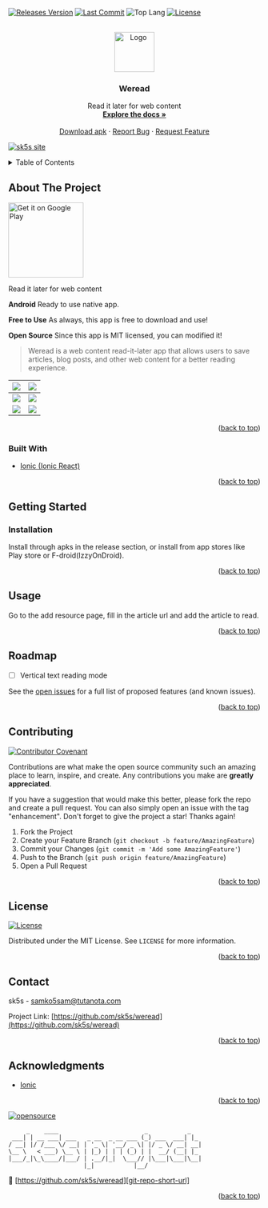 <!--
*** Thanks for checking out the Best-README-Template. If you have a suggestion
*** that would make this better, please fork the repo and create a pull request
*** or simply open an issue with the tag "enhancement".
*** Don't forget to give the project a star!
*** Thanks again! Now go create something AMAZING! :D
-->

<!-- PROJECT SHIELDS -->
<!--
*** I'm using markdown "reference style" links for readability.
*** Reference links are enclosed in brackets [ ] instead of parentheses ( ).
*** See the bottom of this document for the declaration of the reference variables
*** for contributors-url, forks-url, etc. This is an optional, concise syntax you may use.
*** https://www.markdownguide.org/basic-syntax/#reference-style-links
-->

[![Releases Version][releases-version-shield]][releases-version-url]
[![Last Commit][last-commit-shield]][last-commit-url]
![Top Lang][top-languages-shield]
[![License][license-shield]][license-url]

<!-- PROJECT LOGO -->
<br />
<div align="center">
  <a href="https://github.com/sk5s/weread">
    <img src="https://weread.sk5s.cyou/weread-logo.png" alt="Logo" width="80" height="80">
  </a>

<h3 align="center">Weread</h3>

  <p align="center">
    Read it later for web content
    <br />
    <a href="https://github.com/sk5s/weread#readme"><strong>Explore the docs »</strong></a>
    <br />
    <br />
    <a href="https://github.com/sk5s/weread/releases">Download apk</a>
    ·
    <a href="https://github.com/sk5s/weread/issues">Report Bug</a>
    ·
    <a href="https://github.com/sk5s/weread/issues">Request Feature</a>
  </p>
</div>

<div id="top"></div>

[![sk5s site](https://sk5s.cyou/sk5s/img/sk5s-project-bar.png)](https://sk5s.com/)

<!-- TABLE OF CONTENTS -->
<details>
  <summary>Table of Contents</summary>
  <ol>
    <li>
      <a href="#about-the-project">About The Project</a>
      <ul>
        <li><a href="#built-with">Built With</a></li>
      </ul>
    </li>
    <li>
      <a href="#getting-started">Getting Started</a>
      <ul>
        <li><a href="#installation">Installation</a></li>
      </ul>
    </li>
    <li><a href="#usage">Usage</a></li>
    <li><a href="#roadmap">Roadmap</a></li>
    <li><a href="#contributing">Contributing</a></li>
    <li><a href="#license">License</a></li>
    <li><a href="#contact">Contact</a></li>
    <li><a href="#acknowledgments">Acknowledgments</a></li>
  </ol>
</details>

<!-- ABOUT THE PROJECT -->

## About The Project

<!--[![Product Name Screen Shot]](https://sk5s.cyou/)-->

<a target="_blank" href='https://play.google.com/store/apps/details?id=cyou.sk5s.app.weread'><img alt='Get it on Google Play' src='https://play.google.com/intl/en_us/badges/static/images/badges/en_badge_web_generic.png' width="150px"/></a>
<!-- <a target="_blank" href='https://apt.izzysoft.de/fdroid/index/apk/cyou.sk5s.app.weread'><img alt='Get it on IzzyOnDroid' src='https://sk5s.cyou/countdate-landing/assets/img/IzzyOnDroid.png' width="150px"/></a> -->

Read it later for web content

**Android**
Ready to use native app.

**Free to Use**
As always, this app is free to download and use!

**Open Source**
Since this app is MIT licensed, you can modified it!

> Weread is a web content read-it-later app that allows users to save articles, blog posts, and other web content for a better reading experience.

|![](https://raw.githubusercontent.com/sk5s/weread/main/fastlane/metadata/android/en-US/images/phoneScreenshots/1.jpg)|![](https://raw.githubusercontent.com/sk5s/weread/main/fastlane/metadata/android/en-US/images/phoneScreenshots/2.jpg)|
| ----------- | ----------- |
|![](https://raw.githubusercontent.com/sk5s/weread/main/fastlane/metadata/android/en-US/images/phoneScreenshots/3.jpg)|![](https://raw.githubusercontent.com/sk5s/weread/main/fastlane/metadata/android/en-US/images/phoneScreenshots/4.jpg)|
|![](https://raw.githubusercontent.com/sk5s/weread/main/fastlane/metadata/android/en-US/images/phoneScreenshots/5.jpg)|![](https://raw.githubusercontent.com/sk5s/weread/main/fastlane/metadata/android/en-US/images/phoneScreenshots/6.jpg)|

<p align="right">(<a href="#top">back to top</a>)</p>

### Built With

- [Ionic (Ionic React)](https://ionicframework.com/)

<p align="right">(<a href="#top">back to top</a>)</p>

<!-- GETTING STARTED -->

## Getting Started

### Installation

Install through apks in the release section, or install from app stores like Play store or F-droid(IzzyOnDroid).

<p align="right">(<a href="#top">back to top</a>)</p>

<!-- USAGE EXAMPLES -->

## Usage

Go to the add resource page, fill in the article url and add the article to read.

<p align="right">(<a href="#top">back to top</a>)</p>

<!-- ROADMAP -->

## Roadmap

- [ ] Vertical text reading mode

See the [open issues](https://github.com/sk5s/weread/issues) for a full list of proposed features (and known issues).

<p align="right">(<a href="#top">back to top</a>)</p>

<!-- CONTRIBUTING -->

## Contributing

[![Contributor Covenant](https://img.shields.io/badge/Contributor%20Covenant-2.1-4baaaa.svg?style=for-the-badge)](CODE_OF_CONDUCT.md)

Contributions are what make the open source community such an amazing place to learn, inspire, and create. Any contributions you make are **greatly appreciated**.

If you have a suggestion that would make this better, please fork the repo and create a pull request. You can also simply open an issue with the tag "enhancement".
Don't forget to give the project a star! Thanks again!

1. Fork the Project
2. Create your Feature Branch (`git checkout -b feature/AmazingFeature`)
3. Commit your Changes (`git commit -m 'Add some AmazingFeature'`)
4. Push to the Branch (`git push origin feature/AmazingFeature`)
5. Open a Pull Request

<p align="right">(<a href="#top">back to top</a>)</p>

<!-- LICENSE -->

## License

[![License][license-shield]][license-url]

Distributed under the MIT License. See `LICENSE` for more information.

<p align="right">(<a href="#top">back to top</a>)</p>

<!-- CONTACT -->

## Contact

sk5s - samko5sam@tutanota.com

Project Link: [https://github.com/sk5s/weread](https://github.com/sk5s/weread)

<p align="right">(<a href="#top">back to top</a>)</p>

<!-- ACKNOWLEDGMENTS -->

## Acknowledgments

- [Ionic](https://ionicframework.com)

<p align="right">(<a href="#top">back to top</a>)</p>

<!-- MARKDOWN LINKS & IMAGES -->
<!-- https://www.markdownguide.org/basic-syntax/#reference-style-links -->

[![opensource](https://forthebadge.com/images/badges/open-source.svg)](https://sk5s.com/)

```
     _    ____                        _           _
 ___| | __ ___| ___   _ __  _ __ ___ (_) ___  ___| |_
/ __| |/ /___ \/ __| | '_ \| '__/ _ \| |/ _ \/ __| __|
\__ \   < ___) \__ \ | |_) | | | (_) | |  __/ (__| |_
|___/_|\_\____/|___/ | .__/|_|  \___// |\___|\___|\__|
                     |_|           |__/
```

🔗 [https://github.com/sk5s/weread][git-repo-short-url]

<p align="right">(<a href="#top">back to top</a>)</p>

[releases-version-shield]: https://img.shields.io/github/v/release/sk5s/weread?style=for-the-badge
[releases-version-url]: https://github.com/sk5s/weread/releases
[last-commit-shield]: https://img.shields.io/github/last-commit/sk5s/weread?style=for-the-badge
[last-commit-url]: https://github.com/sk5s/weread/commits
[top-languages-shield]: https://img.shields.io/github/languages/top/sk5s/weread?style=for-the-badge
[uptime-shield]: https://img.shields.io/endpoint?url=https://raw.githubusercontent.com/sk5s/uptime/master/api/countdate-website/uptime.json&style=for-the-badge
[uptime-url]: https://uptime.sk5s.cyou/history/countdate-website
[response-time-shield]: https://img.shields.io/endpoint?url=https://raw.githubusercontent.com/sk5s/uptime/master/api/countdate-website/response-time.json&style=for-the-badge
[response-time-url]: https://uptime.sk5s.cyou/history/countdate-website
[license-shield]: https://img.shields.io/github/license/sk5s/weread.svg?style=for-the-badge
[license-url]: https://github.com/sk5s/weread/blob/main/LICENSE
[product-screenshot]: fastlane/metadata/android/en-US/images/phoneScreenshots/1.jpg
[git-repo-short-url]: https://github.com/sk5s/weread

<!--
1. My repo: weread
2. Uptime: countdate-website
-->